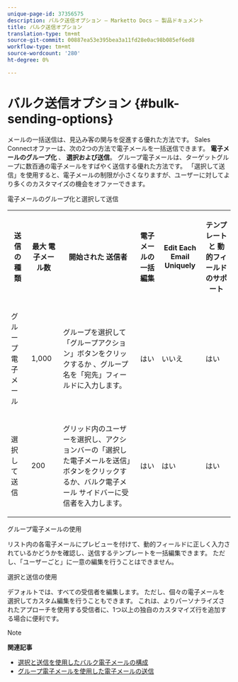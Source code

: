 ```yaml
---
unique-page-id: 37356575
description: バルク送信オプション — Marketto Docs — 製品ドキュメント
title: バルク送信オプション
translation-type: tm+mt
source-git-commit: 00887ea53e395bea3a11fd28e0ac98b085ef6ed8
workflow-type: tm+mt
source-wordcount: '280'
ht-degree: 0%

---
```



# バルク送信オプション {#bulk-sending-options}

メールの一括送信は、見込み客の関与を促進する優れた方法です。 Sales Connectオファーは、次の2つの方法で電子メールを一括送信できます。 **電子メールのグループ化** 、 **選択および送信**。 グループ電子メールは、ターゲットグループに数百通の電子メールをすばやく送信する優れた方法です。 「選択して送信」を使用すると、電子メールの制限が小さくなりますが、ユーザーに対してより多くのカスタマイズの機会をオファーできます。

電子メールのグループ化と選択して送信

<table> 
 <colgroup> 
  <col> 
  <col> 
  <col> 
  <col> 
  <col> 
  <col> 
 </colgroup> 
 <tbody> 
  <tr> 
   <th><p><span>送信の種類</span><span></span> </p></th> 
   <th><p><span>最大 </span><span></span><span>電子メール数</span> </p></th> 
   <th><p><span>開始された </span><span>送信者</span></p></th> 
   <th><p><span>電子メールの一括 </span><span>編集</span> </p></th> 
   <th><p><span>Edit</span><span> Each Email </span><span>Uniquely</span> </p></th> 
   <th><p><span>テンプレートと </span><span>動的フィールドのサポート</span> </p></th> 
  </tr> 
  <tr> 
   <td><p><span>グループ電子メール</span> </p></td> 
   <td><p><span>1,000</span> </p></td> 
   <td><p><span>グループを選択して</span><span> 「グループアクション」ボタンをクリックするか </span><span></span><span>、グループ名を「宛先」フィールドに入力します。 </span> </p></td> 
   <td><p><span>はい</span> </p></td> 
   <td><p><span>いいえ</span> </p></td> 
   <td><p><span>はい</span> </p></td> 
  </tr> 
  <tr> 
   <td><p><span>選択 </span><span>して </span><span>送信</span> </p></td> 
   <td><p><span>200</span> </p></td> 
   <td><p><span>グリッド内のユーザーを選択し、アクションバーの「選択した電子メールを送信」ボタンをクリックする</span><span>か</span><span>、バルク電子メール </span><span>サイドバーに受信者を入力します</span><span>。</span></p></td> 
   <td><p><span>はい</span> </p></td> 
   <td><p><span>はい</span> </p></td> 
   <td><p><span>はい</span> </p></td> 
  </tr> 
 </tbody> 
</table>

グループ電子メールの使用

リスト内の各電子メールにプレビューを付けて、動的フィールドに正しく入力されているかどうかを確認し、送信するテンプレートを一括編集できます。 ただし、「ユーザーごと」に一意の編集を行うことはできません。

選択と送信の使用

デフォルトでは、すべての受信者を編集します。 ただし、個々の電子メールを選択してカスタム編集を行うこともできます。 これは、よりパーソナライズされたアプローチを使用する受信者に、1つ以上の独自のカスタマイズ行を追加する場合に便利です。

>[!NOTE]
>
>**関連記事**
>
>* [選択と送信を使用したバルク電子メールの構成](http://docs.marketo.com/display/public/DOCS/Composing+Bulk+Emails+with+Select+and+Send#ComposingBulkEmailswithSelectandSend-SendingEmails)
>* [グループ電子メールを使用した電子メールの送信](http://docs.marketo.com/x/KAQ6Ag)

>




